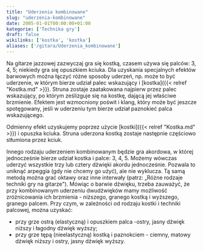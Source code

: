 ```yaml
---
title: "Uderzenia kombinowane"
slug: "uderzenia-kombinowane"
date: 2005-01-01T00:00:00+01:00
kategorie: ['Technika gry']
draft: false
wikilinks: ['kostka', 'kostka']
aliases: ['/gitara/Uderzenia_kombinowane']
---
```

Na gitarze jazzowej zazwyczaj gra się kostką, czasem używa się palców:
3, 4, 5; niekiedy gra się opuszkiem kciuka. Dla uzyskania specjalnych
efektów barwowych można łączyć różne sposoby uderzeń, np. może to być
uderzenie, w którym bierze udział palec wskazujący i
[kostka]({{< relref "Kostka.md" >}}). Struna zostaje zaatakowana najpierw przez
palec wskazujący, po którym ześlizguje się na kostkę, dającą jej
właściwe brzmienie. Efektem jest wzmocniony poświt i klang, który może
być jeszcze spotęgowany, jeśli w uderzeniu tym bierze udział paznokieć
palca wskazującego.

Odmienny efekt uzyskujemy poprzez użycie [kostki]({{< relref "Kostka.md" >}}) i
opuszka kciuka. Struna uderzona kostką zostaje następnie częściowo
stłumiona przez kciuk.

Innego rodzaju uderzeniem kombinowanym będzie gra akordowa, w której
jednocześnie bierze udział kostka i palce: 3, 4, 5. Możemy wówczas
uderzyć wszystkie trzy lub cztery dźwięki akordu jednocześnie. Pozwala
to uniknąć arpeggia (gdy nie chcemy go użyć), ale nie wyklucza. Tą samą
metodą można grać oktawy oraz inne interwały (patrz: „Różne rodzaje
techniki gry na gitarze"). Mówiąc o barwie dźwięku, trzeba zauważyć, że
przy kombinowanym uderzeniu dwudźwięków mamy możliwość zróżnicowania ich
brzmienia - niższego, granego kostką i wyższego, granego palcem. Przy
czym, w zależności od rodzaju kostki i techniki palcowej, można uzyskać:

  - przy grze ostrą (elastyczną) i opuszkiem palca -ostry, jasny dźwięk
    niższy i łagodny dźwięk wyższy;
  - przy grze tępą (nieelastyczną) kostką i paznokciem - ciemny, matowy
    dźwięk niższy i ostry, jasny dźwięk wyższy.

